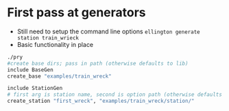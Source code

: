 # First pass at generators
* Still need to setup the command line options `ellington generate station train_wrieck`
* Basic functionality in place

```sh
./pry
#create base dirs; pass in path (otherwise defaults to lib)
include BaseGen
create_base "examples/train_wreck"

include StationGen
# first arg is station name, second is option path (otherwise defaults to lib/)
create_station "first_wreck", "examples/train_wreck/station/"
```
